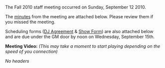 The Fall 2010 staff meeting occurred on Sunday, September 12 2010.

The [minutes](https://wiki.wmfo.org/@api/deki/files/78/=Staff_Meeting_Minutes_-_Fall_2010.pdf "https://wiki.wmfo.org/@api/deki/files/78/=Staff_Meeting_Minutes_-_Fall_2010.pdf") from the meeting are attached below. Please review them if you missed the meeting.

Scheduling forms ([DJ Agreement](https://wiki.wmfo.org/@api/deki/files/76/=WMFO_DJ_Agreement_Form_-_Fall_2010.pdf "https://wiki.wmfo.org/@api/deki/files/76/=WMFO_DJ_Agreement_Form_-_Fall_2010.pdf") & [Show Form](https://wiki.wmfo.org/@api/deki/files/77/=WMFO_Show_Scheduling_Form_-_Fall_2010.pdf "https://wiki.wmfo.org/@api/deki/files/77/=WMFO_Show_Scheduling_Form_-_Fall_2010.pdf")) are also attached below and are due under the GM door by noon on Wednesday, September 15th.

**Meeting Video:**
 *(This may take a moment to start playing depending on the speed of you connection)*

*No headers*
